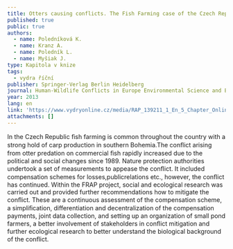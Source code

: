 ```yaml
---
title: Otters causing conflicts. The Fish Farming case of the Czech Republic
published: true
public: true
authors:
  - name: Poledníková K.
  - name: Kranz A.
  - name: Poledník L.
  - name: Myšiak J.
type: Kapitola v knize
tags:
  - vydra říční
publisher: Springer-Verlag Berlin Heidelberg
journal: Human-Wildlife Conflicts in Europe Environmental Science and Engineering
year: 2013
lang: en
link: 'https://www.vydryonline.cz/media/RAP_139211_1_En_5_Chapter_OnlinePDF.pdf'
attachments: []
---
```

 In the Czech Republic ﬁsh farming is common throughout the country with a strong hold of carp production in southern Bohemia.The conﬂict arising from otter predation on commercial ﬁsh rapidly increased due to the political and social changes since 1989. Nature protection authorities undertook a set of measurements to appease the conﬂict. It included compensation schemes for losses,publicrelations etc., however, the conﬂict has continued. Within the FRAP project, social and ecological research was carried out and provided further recommendations how to mitigate the conﬂict. These are a continuous assessment of the compensation scheme, a simpliﬁcation, differentiation and decentralization of the compensation payments, joint data collection, and setting up an organization of small pond farmers, a better involvement of stakeholders in conﬂict mitigation and further ecological research to better understand the biological background of the conﬂict.

